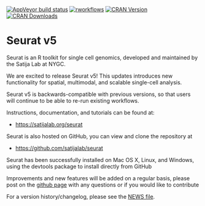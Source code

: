[![AppVeyor build status](https://ci.appveyor.com/api/projects/status/github/satijalab/seurat?branch=master&svg=true)](https://ci.appveyor.com/project/satijalab/seurat)
[![rworkflows](https://github.com/satijalab/seurat/workflows/rworkflows/badge.svg)](https://github.com/satijalab/seurat/actions)
[![CRAN Version](https://www.r-pkg.org/badges/version/Seurat)](https://cran.r-project.org/package=Seurat)
[![CRAN Downloads](https://cranlogs.r-pkg.org/badges/Seurat)](https://cran.r-project.org/package=Seurat)


# Seurat v5

Seurat is an R toolkit for single cell genomics, developed and maintained by the Satija Lab at NYGC.

We are excited to release Seurat v5! This updates introduces new functionality for spatial, multimodal, and scalable single-cell analysis.

Seurat v5 is backwards-compatible with previous versions, so that users will continue to be able to re-run existing workflows. 

Instructions, documentation, and tutorials can be found at:

* https://satijalab.org/seurat

Seurat is also hosted on GitHub, you can view and clone the repository at

* https://github.com/satijalab/seurat

Seurat has been successfully installed on Mac OS X, Linux, and Windows, using the devtools package to install directly from GitHub

Improvements and new features will be added on a regular basis, please post on the [github page](https://github.com/satijalab/seurat) with any questions or if you would like to contribute

For a version history/changelog, please see the [NEWS file](https://github.com/satijalab/seurat/blob/master/NEWS.md).

